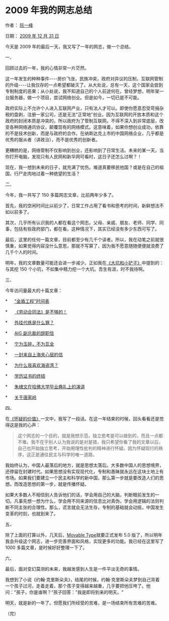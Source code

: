 # 2009 年我的网志总结

作者： [阮一峰](https://www.ruanyifeng.com/)

日期： [2009 年 12 月 31 日](https://www.ruanyifeng.com/blog/2009/12/)

今天是 2009 年的最后一天，我又写了一年的网志，做一个总结。

一、

回顾过去的一年，我的心情非常一片茫然。

这一年发生的种种事件----房价飞涨，民族冲突，政府对异议的压制，互联网管制的升级----让我仅存的一点希望都破灭了。从大处说，总有一天，这个国家会尝到专制制度的恶果；从小处说，我不知道自己的个人前途何在。曾经梦想，明年架一台服务器，做一个项目，尝试网络创业。但是如今，一切已是不可能。

政府实际上不允许个人进入互联网产业，只有法人才可以。即使你愿意忍受苛捐杂税的盘剥，注册一家公司，还是无法"正常地"创业。因为互联网的开放本质和这个政府的封闭本质是冲突的，所以政府为了管制互联网，不得不深入到非常底层，改变各种网络通讯协议，颠覆现有的网络模式。这意味着，如果你想创业成功，依靠的不是技术创新，而是与政府的合作。在纳斯达克上市的中国网络企业，几乎都是优秀的服从者（讲政治），而不是优秀的创新者。

更糟糕的是，网络管制不仅影响到创业，还影响到了日常生活。未来的某一天，当你打开电脑，发现只有人民网和新华网可看时，这日子还怎么过啊？！

现在，我一想到未来的日子，就充满了忧伤。难道真要移民他国？或是在自己的祖国，行尸走肉地过着一种绝望的生活？

二、

今年，我一共写了 150 多篇网志文章，比前两年少多了。

首先，我的空闲时间比以前少了，日常工作占用了看书和思考的时间，新鲜想法不如以前多了。

其次，几乎所有认识我的人都在看这个网志。父母、亲戚、朋友、老师、同学、同事，包括有些政府部门，都在看。这种情况下，其实已经没有多少东西可写了。

最后，这里的任何一篇文章，目前都至少有几千个读者。所以，我在动笔之前就很慎重，如果觉得内容没什么意思，那就不写算了，因为我不愿意随随便便就浪费了几千个人的时间。

明年，我的文章数量可能还会进一步减少。正如我在[《大坑和小铲子》](https://www.ruanyifeng.com/blog/2009/07/big_hole_and_little_shovel.html)中提到的：与其挖 150 个小坑，不如集中精力挖一个大坑。吾生有涯，时不我待啊。

三、

今年访问量最大的十篇文章：

\*　  ["金盾工程"时间表](https://www.ruanyifeng.com/blog/2009/06/timetable_of_china_golden_shield_project.html)

\*　  [《劳动合同法》是不够的！](https://www.ruanyifeng.com/blog/2009/02/a_labor_law_is_not_enough.html)

\*　  [外挂代练是什么罪？](https://www.ruanyifeng.com/blog/2009/02/is_gold-farming_bot_in_online_games_a_crime.html)

\*　  [AIG 副总裁的辞职信](https://www.ruanyifeng.com/blog/2009/04/jake_desantis_aig_resignation_letter.html)

\*　  [宁为玉碎，不为瓦全](https://www.ruanyifeng.com/blog/2009/06/an_honourable_death_is_better_than_a_disgraceful_life.html)

\*　  [一封来自上海夹心层的信](https://www.ruanyifeng.com/blog/2009/03/a_letter_from_shanghai_sandwich_class.html)

\*　  [为什么我喜欢海盗湾？](https://www.ruanyifeng.com/blog/2009/11/why_i_love_piratebay.html)

\*　  [学历证书的终结](https://www.ruanyifeng.com/blog/2009/04/after_credentials.html)

\*　  [朱棣文在哈佛大学毕业典礼上的演讲](https://www.ruanyifeng.com/blog/2009/06/remarks_of_stenven_chu_in_harvard_commencement_2009.html)

\*　  [关于唐家岭](https://www.ruanyifeng.com/blog/2009/11/tang_jia_ling.html)

四、

在[《怀疑的价值》](https://www.ruanyifeng.com/blog/2009/02/value_of_doubt.html)一文中，我写了一段话。在这一年结束的时候，回头看看还是觉得这是我的心声：

> 这个网志的一个目的，就是我想示范，独立思考是可以做到的，而且一点都不难。我不在乎别人认为我说的是对是错，我只希望你看了我的文章以后，自己也开始独立思考，开始用理性批判的精神进行怀疑。因为怀疑现行的秩序，这正是通往民主与科学的唯一道路。

我始终认为，中国人最落后的地方，就是思想太落后。大多数中国人的思想境界，还停留在封建时代。如果思想没有实现现代化，专制和愚昧就永远在这块土地上有市场。如果我们要建立一个民主和科学的新中国，那么第一步就是要改造人们的思想。而改造思想的第一步，就是传播怀疑。

如果大多数人不相信别人告诉他们的话，学会用自己的大脑，判断眼前发生的一切。凡事先想一想为什么，学会用不同来源的信息比对真伪，学会用逻辑的法则判断不同主张的合理性。那么，谎言就会无法生存，专制的基础就会动摇，中国发生变革的时刻，也就到来了。

五、

除了上面的打算以外，几天后，[Movable Type](http://www.movabletype.org/)就要正式发布 5.0 版了，所以明年我会升级这个网志，进一步完善界面和风格，实现更多的功能。我已经在这里写了 1000 多篇文章，是时候好好整理一下了。

六、

最后，面对变幻莫测的未来，我越发感到人生是一件平淡无奇的事情。

我想到了小说《约翰·克里斯朵夫》，结尾的时候，约翰·克里斯朵夫梦到自己背着一个孩子过河，走着走着，那个孩子变得越来越重，几乎要把他压垮了。他问："孩子，你是谁啊？"孩子回答："我是即将到来的明天。"

明天，就是新的一年了。但愿我们所经受的苦难，是一场结束所有苦难的苦难。

（完）
